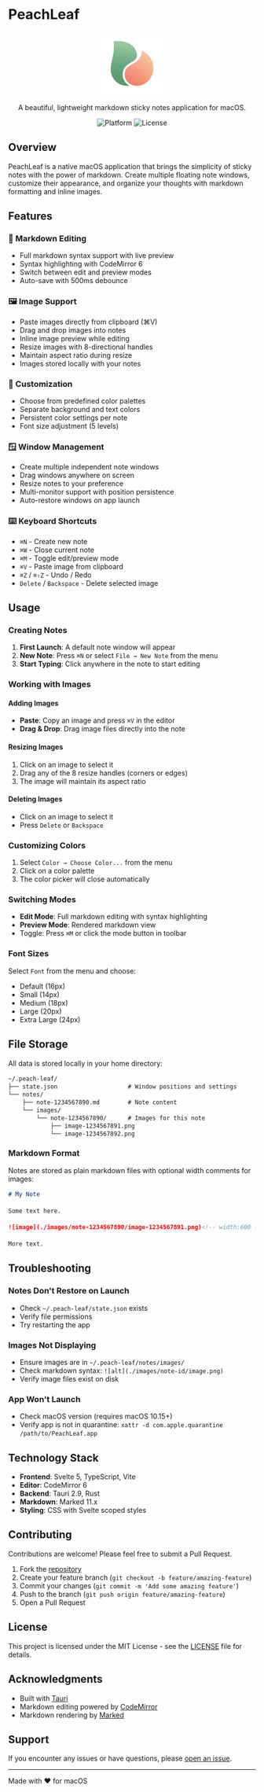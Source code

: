 # PeachLeaf

<p align="center">
  <img src="app-icon.png" alt="PeachLeaf 로고" width="128" height="128">
</p>

<p align="center">
  A beautiful, lightweight markdown sticky notes application for macOS.
</p>

<p align="center">
  <img src="https://img.shields.io/badge/platform-macOS-lightgrey" alt="Platform">
  <img src="https://img.shields.io/badge/license-MIT-blue" alt="License">
</p>

## Overview

PeachLeaf is a native macOS application that brings the simplicity of sticky notes with the power of markdown. Create multiple floating note windows, customize their appearance, and organize your thoughts with markdown formatting and inline images.

## Features

### 📝 Markdown Editing
- Full markdown syntax support with live preview
- Syntax highlighting with CodeMirror 6
- Switch between edit and preview modes
- Auto-save with 500ms debounce

### 🖼️ Image Support
- Paste images directly from clipboard (⌘V)
- Drag and drop images into notes
- Inline image preview while editing
- Resize images with 8-directional handles
- Maintain aspect ratio during resize
- Images stored locally with your notes

### 🎨 Customization
- Choose from predefined color palettes
- Separate background and text colors
- Persistent color settings per note
- Font size adjustment (5 levels)

### 🪟 Window Management
- Create multiple independent note windows
- Drag windows anywhere on screen
- Resize notes to your preference
- Multi-monitor support with position persistence
- Auto-restore windows on app launch

### ⌨️ Keyboard Shortcuts
- `⌘N` - Create new note
- `⌘W` - Close current note
- `⌘M` - Toggle edit/preview mode
- `⌘V` - Paste image from clipboard
- `⌘Z` / `⌘⇧Z` - Undo / Redo
- `Delete` / `Backspace` - Delete selected image

## Usage

### Creating Notes

1. **First Launch**: A default note window will appear
2. **New Note**: Press `⌘N` or select `File → New Note` from the menu
3. **Start Typing**: Click anywhere in the note to start editing

### Working with Images

#### Adding Images
- **Paste**: Copy an image and press `⌘V` in the editor
- **Drag & Drop**: Drag image files directly into the note

#### Resizing Images
1. Click on an image to select it
2. Drag any of the 8 resize handles (corners or edges)
3. The image will maintain its aspect ratio

#### Deleting Images
- Click on an image to select it
- Press `Delete` or `Backspace`

### Customizing Colors

1. Select `Color → Choose Color...` from the menu
2. Click on a color palette
3. The color picker will close automatically

### Switching Modes

- **Edit Mode**: Full markdown editing with syntax highlighting
- **Preview Mode**: Rendered markdown view
- Toggle: Press `⌘M` or click the mode button in toolbar

### Font Sizes

Select `Font` from the menu and choose:
- Default (16px)
- Small (14px)
- Medium (18px)
- Large (20px)
- Extra Large (24px)

## File Storage

All data is stored locally in your home directory:

```
~/.peach-leaf/
├── state.json                    # Window positions and settings
└── notes/
    ├── note-1234567890.md        # Note content
    └── images/
        └── note-1234567890/      # Images for this note
            ├── image-1234567891.png
            └── image-1234567892.png
```

### Markdown Format

Notes are stored as plain markdown files with optional width comments for images:

```markdown
# My Note

Some text here.

![image](./images/note-1234567890/image-1234567891.png)<!-- width:600 -->

More text.
```

## Troubleshooting

### Notes Don't Restore on Launch
- Check `~/.peach-leaf/state.json` exists
- Verify file permissions
- Try restarting the app

### Images Not Displaying
- Ensure images are in `~/.peach-leaf/notes/images/`
- Check markdown syntax: `![alt](./images/note-id/image.png)`
- Verify image files exist on disk

### App Won't Launch
- Check macOS version (requires macOS 10.15+)
- Verify app is not in quarantine: `xattr -d com.apple.quarantine /path/to/PeachLeaf.app`

## Technology Stack

- **Frontend**: Svelte 5, TypeScript, Vite
- **Editor**: CodeMirror 6
- **Backend**: Tauri 2.9, Rust
- **Markdown**: Marked 11.x
- **Styling**: CSS with Svelte scoped styles

## Contributing

Contributions are welcome! Please feel free to submit a Pull Request.

1. Fork the [repository](https://github.com/hada0127/peach-leaf)
2. Create your feature branch (`git checkout -b feature/amazing-feature`)
3. Commit your changes (`git commit -m 'Add some amazing feature'`)
4. Push to the branch (`git push origin feature/amazing-feature`)
5. Open a Pull Request

## License

This project is licensed under the MIT License - see the [LICENSE](LICENSE) file for details.

## Acknowledgments

- Built with [Tauri](https://tauri.app/)
- Markdown editing powered by [CodeMirror](https://codemirror.net/)
- Markdown rendering by [Marked](https://marked.js.org/)

## Support

If you encounter any issues or have questions, please [open an issue](https://github.com/hada0127/peach-leaf/issues).

---

Made with ❤️ for macOS
